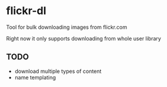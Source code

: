 # flickr-dl

Tool for bulk downloading images from flickr.com

Right now it only supports downloading from whole user library

## TODO

- download multiple types of content
- name templating
